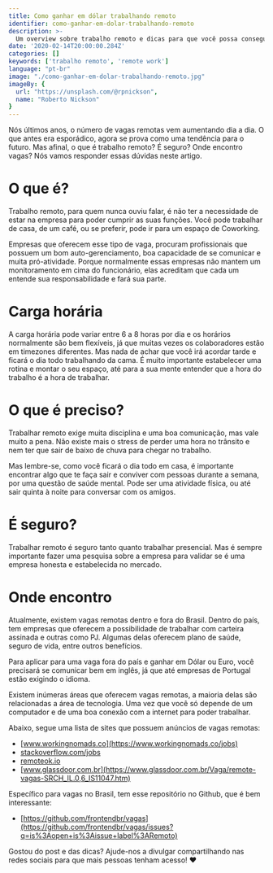 ```yaml
---
title: Como ganhar em dólar trabalhando remoto
identifier: como-ganhar-em-dolar-trabalhando-remoto
description: >-
  Um overview sobre trabalho remoto e dicas para que você possa conseguir uma vaga e ganhar em dólar.
date: '2020-02-14T20:00:00.284Z'
categories: []
keywords: ['trabalho remoto', 'remote work']
language: "pt-br"
image: "./como-ganhar-em-dolar-trabalhando-remoto.jpg"
imageBy: {
  url: "https://unsplash.com/@rpnickson",
  name: "Roberto Nickson"
}
---
```


Nós últimos anos, o número de vagas remotas vem aumentando dia a dia. O que antes era esporádico, agora se prova como uma tendência para o futuro.
Mas afinal, o que é trabalho remoto? É seguro? Onde encontro vagas? Nós vamos responder essas dúvidas neste artigo.

# O que é?
Trabalho remoto, para quem nunca ouviu falar, é não ter a necessidade de estar na empresa para poder cumprir as suas funções. Você pode trabalhar de casa, de um café, ou se preferir, pode ir para um espaço de Coworking.

Empresas que oferecem esse tipo de vaga, procuram profissionais que possuem um bom auto-gerenciamento, boa capacidade de se comunicar e muita pró-atividade. Porque normalmente essas empresas não mantem um monitoramento em cima do funcionário, elas acreditam que cada um entende sua responsabilidade e fará sua parte.

# Carga horária
A carga horária pode variar entre 6 a 8 horas por dia e os horários normalmente são bem flexíveis, já que muitas vezes os colaboradores estão em timezones diferentes.
Mas nada de achar que você irá acordar tarde e ficará o dia todo trabalhando da cama.
É muito importante estabelecer uma rotina e montar o seu espaço, até para a sua mente entender que a hora do trabalho é a hora de trabalhar.

# O que é preciso?
Trabalhar remoto exige muita disciplina e uma boa comunicação, mas vale muito a pena. Não existe mais o stress de perder uma hora no trânsito e nem ter que sair de baixo de chuva para chegar no trabalho.

Mas lembre-se, como você ficará o dia todo em casa, é importante encontrar algo que te faça sair e conviver com pessoas durante a semana, por uma questão de saúde mental. Pode ser uma atividade física, ou até sair quinta à noite para conversar com os amigos.

# É seguro?
Trabalhar remoto é seguro tanto quanto trabalhar presencial. Mas é sempre importante fazer uma pesquisa sobre a empresa para validar se é uma empresa honesta e estabelecida no mercado.

# Onde encontro
Atualmente, existem vagas remotas dentro e fora do Brasil. Dentro do país, tem empresas que oferecem a possibilidade de trabalhar com carteira assinada e outras como PJ. Algumas delas oferecem plano de saúde, seguro de vida, entre outros benefícios.

Para aplicar para uma vaga fora do país e ganhar em Dólar ou Euro, você precisará se comunicar bem em inglês, já que até empresas de Portugal estão exigindo o idioma.

Existem inúmeras áreas que oferecem vagas remotas, a maioria delas são relacionadas a área de tecnologia. Uma vez que você só depende de um computador e de uma boa conexão com a internet para poder trabalhar.

Abaixo, segue uma lista de sites que possuem anúncios de vagas remotas:

 - [www.workingnomads.co](https://www.workingnomads.co/jobs)
 - [stackoverflow.com/jobs](https://stackoverflow.com/jobs?r=true)
 - [remoteok.io](https://remoteok.io/)
 - [www.glassdoor.com.br](https://www.glassdoor.com.br/Vaga/remote-vagas-SRCH_IL.0,6_IS11047.htm)


Específico para vagas no Brasil, tem esse repositório no Github, que é bem interessante:
 - [https://github.com/frontendbr/vagas](https://github.com/frontendbr/vagas/issues?q=is%3Aopen+is%3Aissue+label%3ARemoto)


Gostou do post e das dicas? Ajude-nos a divulgar compartilhando nas redes sociais para que mais pessoas tenham acesso! ❤️️
